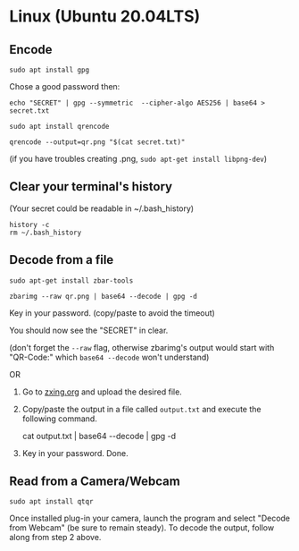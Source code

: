 # Linux (Ubuntu 20.04LTS)

## Encode

	sudo apt install gpg

Chose a good password then:

	echo "SECRET" | gpg --symmetric  --cipher-algo AES256 | base64 > secret.txt

	sudo apt install qrencode

	qrencode --output=qr.png "$(cat secret.txt)"

(if you have troubles creating .png, `sudo apt-get install libpng-dev`)

## Clear your terminal's history

(Your secret could be readable in ~/.bash_history)

	history -c
	rm ~/.bash_history

## Decode from a file

	sudo apt-get install zbar-tools

	zbarimg --raw qr.png | base64 --decode | gpg -d

Key in your password. (copy/paste to avoid the timeout)

You should now see the "SECRET" in clear.

(don't forget the `--raw` flag, otherwise zbarimg's output would start with "QR-Code:" which `base64 --decode` won't understand)

OR

1. Go to [zxing.org](https://zxing.org/w/decode.jspx) and upload the desired file.

2. Copy/paste the output in a file called `output.txt` and execute the following command.

    cat output.txt | base64 --decode | gpg -d
3. Key in your password. Done.

## Read from a Camera/Webcam

	sudo apt install qtqr

Once installed plug-in your camera, launch the program and select "Decode from Webcam" (be sure to remain steady). To decode the output, follow along from step 2 above.
